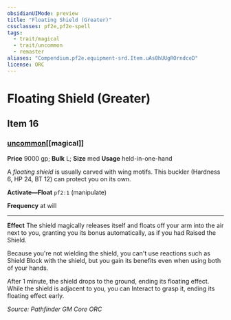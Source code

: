 ```yaml
---
obsidianUIMode: preview
title: "Floating Shield (Greater)"
cssclasses: pf2e,pf2e-spell
tags:
  - trait/magical
  - trait/uncommon
  - remaster
aliases: "Compendium.pf2e.equipment-srd.Item.uAs0hUUgROrndceD"
license: ORC
---
```

# Floating Shield (Greater)
## Item 16
### [uncommon](uncommon "Uncommon Rarity Trait")[[magical]]


**Price** 9000 gp; 
**Bulk** L; **Size** med
**Usage** held-in-one-hand

A _floating shield_ is usually carved with wing motifs. This buckler (Hardness 6, HP 24, BT 12) can protect you on its own.

**Activate—Float** `pf2:1` (manipulate)

**Frequency** at will

* * *

**Effect** The shield magically releases itself and floats off your arm into the air next to you, granting you its bonus automatically, as if you had Raised the Shield.

Because you're not wielding the shield, you can't use reactions such as Shield Block with the shield, but you gain its benefits even when using both of your hands.

After 1 minute, the shield drops to the ground, ending its floating effect. While the shield is adjacent to you, you can Interact to grasp it, ending its floating effect early.

*Source: Pathfinder GM Core*
*ORC*